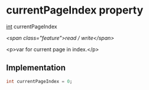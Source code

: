 


# currentPageIndex property







[int](https:api.flutter.dev/flutter/dart-core/int-class.html) currentPageIndex
  
_\<span class="feature"\>read / write\</span\>_



\<p\>var for current page in index.\</p\>



## Implementation

```dart
int currentPageIndex = 0;
```







